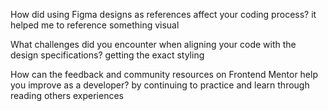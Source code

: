 How did using Figma designs as references affect your coding process? 
it helped me to reference something visual

What challenges did you encounter when aligning your code with the design specifications? 
getting the exact styling

How can the feedback and community resources on Frontend Mentor help you improve as a developer? 
by continuing to practice and learn through reading others experiences